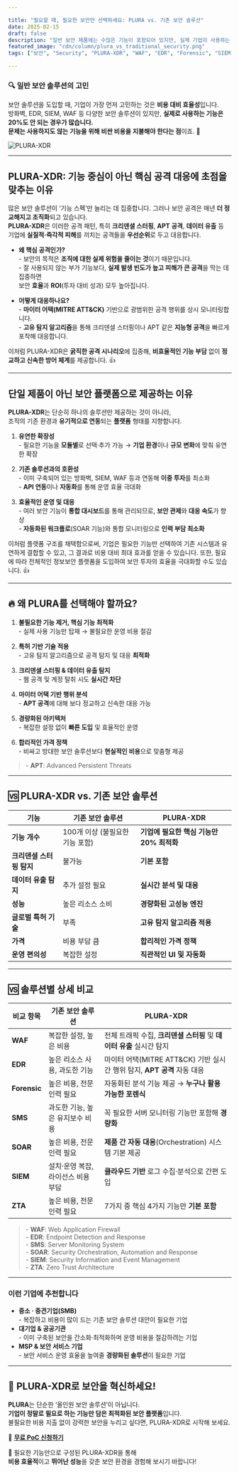 ```yaml
---

title: "필요할 때, 필요한 보안만 선택하세요: PLURA vs. 기존 보안 솔루션"
date: 2025-02-15
draft: false
description: "일반 보안 제품에는 수많은 기능이 포함되어 있지만, 실제 기업이 사용하는 기능은 극히 일부에 불과합니다. PLURA 솔루션은 꼭 필요한 기능만 최적화하여 비용을 절감하고 성능을 극대화합니다."
featured_image: "cdn/column/plura_vs_traditional_security.png"
tags: ["보안", "Security", "PLURA-XDR", "WAF", "EDR", "Forensic", "SIEM", "SMS"]

---
```


### 🔍 일반 보안 솔루션의 고민

보안 솔루션을 도입할 때, 기업이 가장 먼저 고민하는 것은 **비용 대비 효율성**입니다.  
방화벽, EDR, SIEM, WAF 등 다양한 보안 솔루션이 있지만, **실제로 사용하는 기능은 20%도 안 되는 경우가 많습니다.**  
**문제는 사용하지도 않는 기능을 위해 비싼 비용을 지불해야 한다는 점**이죠. 🤔

![PLURA-XDR](https://blog.plura.io/cdn/column/plura_vs_traditional_security.png)

<!--more-->

---
## PLURA-XDR: 기능 중심이 아닌 **핵심 공격 대응**에 초점을 맞추는 이유

많은 보안 솔루션이 ‘기능 스펙’만 늘리는 데 집중합니다. 그러나 보안 공격은 매년 **더 정교해지고 조직화**되고 있습니다.  
**PLURA-XDR**은 이러한 공격 패턴, 특히 **크리덴셜 스터핑**, **APT 공격**, **데이터 유출** 등  
기업에 **실질적·즉각적 피해**를 끼치는 공격들을 **우선순위**로 두고 대응합니다.

- **왜 핵심 공격인가?**  
  \- 보안의 목적은 **조직에 대한 실제 위험을 줄이는 것**이기 때문입니다.  
  \- 잘 사용되지 않는 부가 기능보다, **실제 발생 빈도가 높고 피해가 큰 공격**을 막는 데 집중하면  
    보안 **효율**과 **ROI**(투자 대비 성과) 모두 높아집니다.

- **어떻게 대응하나요?**  
  \- **마이터 어택(MITRE ATT&CK)** 기반으로 광범위한 공격 행위를 상시 모니터링합니다.  
  \- **고유 탐지 알고리즘**을 통해 크리덴셜 스터핑이나 APT 같은 **지능형 공격**을 빠르게 포착해 대응합니다.

이처럼 PLURA-XDR은 **굵직한 공격 시나리오**에 집중해, **비효율적인 기능 부담** 없이 **정교하고 신속한 방어 체계**를 제공합니다. 👍

---

## 단일 제품이 아닌 **보안 플랫폼**으로 제공하는 이유

**PLURA-XDR**는 단순히 하나의 솔루션만 제공하는 것이 아니라,  
조직의 기존 환경과 **유기적으로 연동**되는 **플랫폼** 형태를 지향합니다.

1. **유연한 확장성**  
   \- 필요한 기능을 **모듈별**로 선택·추가 가능 → **기업 환경**이나 **규모 변화**에 맞춰 유연한 확장

2. **기존 솔루션과의 호환성**  
   \- 이미 구축되어 있는 방화벽, SIEM, WAF 등과 연동해 **이중 투자**를 최소화  
   \- **API 연동**이나 **자동화**를 통해 운영 효율 극대화

3. **효율적인 운영 및 대응**  
   \- 여러 보안 기능이 **통합 대시보드**를 통해 관리되므로, **보안 관제**와 **대응 속도**가 향상  
   \- **자동화된 워크플로**(SOAR 기능)와 통합 모니터링으로 **인력 부담 최소화**

이처럼 플랫폼 구조를 채택함으로써, 기업은 필요한 기능만 선택하여 기존 시스템과 유연하게 결합할 수 있고, 그 결과로 비용 대비 최대 효과를 얻을 수 있습니다. 또한, 필요에 따라 전체적인 정보보안 플랫폼을 도입하여 보안 투자의 효율을 극대화할 수도 있습니다. 👍

---

## 🔥 왜 **PLURA**를 선택해야 할까요?

1. **불필요한 기능 제거, 핵심 기능 최적화**  
   \- 실제 사용 기능만 탑재 → 불필요한 운영 비용 절감

2. **특허 기반 기술 적용**  
   \- 고유 탐지 알고리즘으로 공격 탐지 및 대응 **최적화**

3. **크리덴셜 스터핑 & 데이터 유출 탐지**  
   \- 웹 공격 및 계정 탈취 시도 **실시간 차단**

4. **마이터 어택 기반 행위 분석**  
   \- **APT 공격**에 대해 보다 정교하고 신속한 대응 가능

5. **경량화된 아키텍처**  
   \- 복잡한 설정 없이 **빠른 도입** 및 효율적인 운영

6. **합리적인 가격 정책**  
   \- 비싸고 방대한 보안 솔루션보다 **현실적인 비용**으로 맞춤형 제공

> \- **APT**: Advanced Persistent Threats  

---

## 🆚 PLURA-XDR vs. 기존 보안 솔루션

| 기능                | 기존 보안 솔루션                       | **PLURA-XDR**                     |
| ----------------- | --------------------------------- | ---------------------------------- |
| **기능 개수**       | 100개 이상 (불필요한 기능 포함)            | **기업에 필요한 핵심 기능만 20% 최적화**   |
| **크리덴셜 스터핑 탐지** | 불가능                                   | **기본 포함**                      |
| **데이터 유출 탐지**   | 추가 설정 필요                              | **실시간 분석 및 대응**              |
| **성능**            | 높은 리소스 소비                            | **경량화된 고성능 엔진**             |
| **글로벌 특허 기술**     | 부족                                      | **고유 탐지 알고리즘 적용**           |
| **가격**            | 비용 부담 큼                                 | **합리적인 가격 정책**               |
| **운영 편의성**       | 복잡한 설정                                  | **직관적인 UI 및 자동화**             |

---

## 🆚 솔루션별 상세 비교

| 비교 항목     | 기존 보안 솔루션                       | **PLURA-XDR**                                                   |
|------------|-----------------------------------|----------------------------------------------------------------|
| **WAF**    | 복잡한 설정, 높은 비용                    | 전체 트래픽 수집, **크리덴셜 스터핑** 및 **데이터 유출** 실시간 탐지     |
| **EDR**    | 높은 리소스 사용, 과도한 기능              | 마이터 어택(MITRE ATT&CK) 기반 실시간 행위 탐지, **APT 공격** 자동 대응 |
| **Forensic** | 높은 비용, 전문 인력 필요                | 자동화된 분석 기능 제공 → **누구나 활용 가능한 포렌식**                     |
| **SMS**    | 과도한 기능, 높은 유지보수 비용            | 꼭 필요한 서버 모니터링 기능만 포함해 **경량화**                             |
| **SOAR**   | 높은 비용, 전문 인력 필요                  | **제품 간 자동 대응**(Orchestration) 시스템 기본 제공                     |
| **SIEM**   | 설치·운영 복잡, 라이선스 비용 부담         | **클라우드 기반** 로그 수집·분석으로 간편 도입                           |
| **ZTA**    | 높은 비용, 전문 인력 필요                  | 7가지 중 핵심 4가지 기능만 **기본 포함**                                    |


> \- **WAF**: Web Application Firewall  
> \- **EDR**: Endpoint Detection and Response  
> \- **SMS**: Server Monitoring System  
> \- **SOAR**: Security Orchestration, Automation and Response  
> \- **SIEM**: Security Information and Event Management  
> \- **ZTA**: Zero Trust Architecture  

---

### 이런 기업에 추천합니다

- **중소 · 중견기업(SMB)**  
  \- 복잡하고 비용이 많이 드는 기존 보안 솔루션 대안이 필요한 기업  
- **대기업 & 공공기관**  
  \- 이미 구축된 보안을 간소화·최적화하며 운영 비용을 절감하려는 기업  
- **MSP & 보안 서비스 기업**  
  \- 보안 서비스 운영 효율을 높여줄 **경량화된 솔루션**이 필요한 기업  

---

## 📢 **PLURA-XDR로 보안을 혁신하세요!**

**PLURA**는 단순한 ‘올인원 보안 솔루션’이 아닙니다.  
**기업이 정말로 필요로 하는 기능만 담은 최적화된 보안 플랫폼**입니다.  
불필요한 비용 지출 없이 강력한 보안을 누리고 싶다면, PLURA-XDR로 시작해 보세요.  

🔗 **[무료 PoC 신청하기](https://www.plura.io/signup)**  

📢 필요한 기능만으로 구성된 PLURA-XDR을 통해  
**비용 효율적**이고 **뛰어난 성능**을 갖춘 보안 환경을 경험해 보시기 바랍니다!
